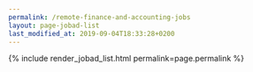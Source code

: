 ```yaml
---
permalink: /remote-finance-and-accounting-jobs
layout: page-jobad-list
last_modified_at: 2019-09-04T18:33:28+0200
---
```

{% include render_jobad_list.html permalink=page.permalink %}
